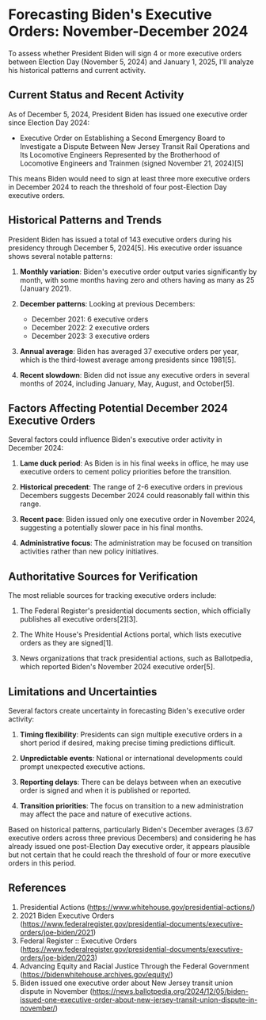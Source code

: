 # Forecasting Biden's Executive Orders: November-December 2024

To assess whether President Biden will sign 4 or more executive orders between Election Day (November 5, 2024) and January 1, 2025, I'll analyze his historical patterns and current activity.

## Current Status and Recent Activity

As of December 5, 2024, President Biden has issued one executive order since Election Day 2024:

- Executive Order on Establishing a Second Emergency Board to Investigate a Dispute Between New Jersey Transit Rail Operations and Its Locomotive Engineers Represented by the Brotherhood of Locomotive Engineers and Trainmen (signed November 21, 2024)[5]

This means Biden would need to sign at least three more executive orders in December 2024 to reach the threshold of four post-Election Day executive orders.

## Historical Patterns and Trends

President Biden has issued a total of 143 executive orders during his presidency through December 5, 2024[5]. His executive order issuance shows several notable patterns:

1. **Monthly variation**: Biden's executive order output varies significantly by month, with some months having zero and others having as many as 25 (January 2021).

2. **December patterns**: Looking at previous Decembers:
   - December 2021: 6 executive orders
   - December 2022: 2 executive orders
   - December 2023: 3 executive orders

3. **Annual average**: Biden has averaged 37 executive orders per year, which is the third-lowest average among presidents since 1981[5].

4. **Recent slowdown**: Biden did not issue any executive orders in several months of 2024, including January, May, August, and October[5].

## Factors Affecting Potential December 2024 Executive Orders

Several factors could influence Biden's executive order activity in December 2024:

1. **Lame duck period**: As Biden is in his final weeks in office, he may use executive orders to cement policy priorities before the transition.

2. **Historical precedent**: The range of 2-6 executive orders in previous Decembers suggests December 2024 could reasonably fall within this range.

3. **Recent pace**: Biden issued only one executive order in November 2024, suggesting a potentially slower pace in his final months.

4. **Administrative focus**: The administration may be focused on transition activities rather than new policy initiatives.

## Authoritative Sources for Verification

The most reliable sources for tracking executive orders include:

1. The Federal Register's presidential documents section, which officially publishes all executive orders[2][3].

2. The White House's Presidential Actions portal, which lists executive orders as they are signed[1].

3. News organizations that track presidential actions, such as Ballotpedia, which reported Biden's November 2024 executive order[5].

## Limitations and Uncertainties

Several factors create uncertainty in forecasting Biden's executive order activity:

1. **Timing flexibility**: Presidents can sign multiple executive orders in a short period if desired, making precise timing predictions difficult.

2. **Unpredictable events**: National or international developments could prompt unexpected executive actions.

3. **Reporting delays**: There can be delays between when an executive order is signed and when it is published or reported.

4. **Transition priorities**: The focus on transition to a new administration may affect the pace and nature of executive actions.

Based on historical patterns, particularly Biden's December averages (3.67 executive orders across three previous Decembers) and considering he has already issued one post-Election Day executive order, it appears plausible but not certain that he could reach the threshold of four or more executive orders in this period.

## References

1. Presidential Actions (https://www.whitehouse.gov/presidential-actions/)
2. 2021 Biden Executive Orders (https://www.federalregister.gov/presidential-documents/executive-orders/joe-biden/2021)
3. Federal Register :: Executive Orders (https://www.federalregister.gov/presidential-documents/executive-orders/joe-biden/2023)
4. Advancing Equity and Racial Justice Through the Federal Government (https://bidenwhitehouse.archives.gov/equity/)
5. Biden issued one executive order about New Jersey transit union dispute in November (https://news.ballotpedia.org/2024/12/05/biden-issued-one-executive-order-about-new-jersey-transit-union-dispute-in-november/)